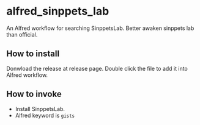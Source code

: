 # alfred_sinppets_lab
An Alfred workflow for searching SinppetsLab. Better awaken sinppets lab than official.

## How to install
Donwload the release at release page. Double click the file to add it into Alfred workflow.

## How to invoke
- Install SinppetsLab.
- Alfred keyword is `gists`
